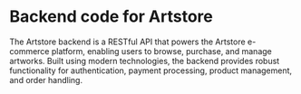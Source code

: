 # Backend code for Artstore  

The Artstore backend is a RESTful API that powers the Artstore e-commerce platform, enabling users to browse, purchase, and manage artworks. Built using modern technologies, the backend provides robust functionality for authentication, payment processing, product management, and order handling.